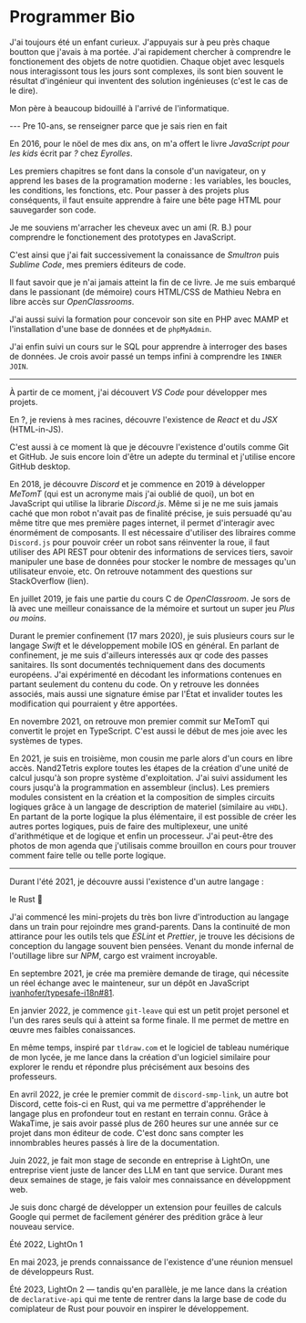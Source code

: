 # Programmer Bio

J'ai toujours été un enfant curieux. J'appuyais sur à peu près chaque boutton que j'avais à ma portée. J'ai rapidement chercher à comprendre le fonctionement des objets de notre quotidien. Chaque objet avec lesquels nous interagissont tous les jours sont complexes, ils sont bien souvent le résultat d'ingénieur qui inventent des solution ingénieuses (c'est le cas de le dire).

Mon père à beaucoup bidouillé à l'arrivé de l'informatique. 

--- Pre 10-ans, se renseigner parce que je sais rien en fait

En 2016, pour le nöel de mes dix ans, on m'a offert le livre _JavaScript pour les kids_ écrit par _?_ chez _Eyrolles_.

<!-- TODO: insert book cover -->

Les premiers chapitres se font dans la console d'un navigateur, on y apprend les bases de la programation moderne : les variables, les boucles, les conditions, les fonctions, etc. Pour passer à des projets plus conséquents, il faut ensuite apprendre à faire une bête page HTML pour sauvegarder son code.

Je me souviens m'arracher les cheveux avec un ami (R. B.) pour comprendre le fonctionement des prototypes en JavaScript.

C'est ainsi que j'ai fait successivement la conaissance de *Smultron* puis *Sublime Code*, mes premiers éditeurs de code.

Il faut savoir que je n'ai jamais atteint la fin de ce livre. Je me suis embarqué dans le passionant (de mémoire) cours HTML/CSS de Mathieu Nebra en libre accès sur *OpenClassrooms*.

<!-- TODO: insert old html page screenshots -->

J'ai aussi suivi la formation pour concevoir son site en PHP avec MAMP et l'installation d'une base de données et de `phpMyAdmin`.

<!-- TODO: insert php website screenshots -->

J'ai enfin suivi un cours sur le SQL pour apprendre à interroger des bases de données. Je crois avoir passé un temps infini à comprendre les `INNER JOIN`.

---

À partir de ce moment, j'ai découvert *VS Code* pour développer mes projets.

En ?, je reviens à mes racines, découvre l'existence de *React* et du *JSX* (HTML-in-JS).

C'est aussi à ce moment là que je découvre l'existence d'outils comme Git et GitHub. Je suis encore loin d'être un adepte du terminal et j'utilise encore GitHub desktop.

En 2018, je découvre *Discord* et je commence en 2019 à développer *MeTomT* (qui est un acronyme mais j'ai oublié de quoi), un bot en JavaScript qui utilise la librarie *Discord.js*.
Même si je ne me suis jamais caché que mon robot n'avait pas de finalité précise, je suis persuadé qu'au même titre que mes première pages internet, il permet d'interagir avec énormément de composants. Il est nécessaire d'utiliser des libraires comme `Discord.js` pour pouvoir créer un robot sans réinventer la roue, il faut utiliser des API REST pour obtenir des informations de services tiers, savoir manipuler une base de données pour stocker le nombre de messages qu'un utilisateur envoie, etc.
On retrouve notamment des questions sur StackOverflow (lien).

En juillet 2019, je fais une partie du cours C de *OpenClassroom*. Je sors de là avec une meilleur conaissance de la mémoire et surtout un super jeu *Plus ou moins*.

Durant le premier confinement (17 mars 2020), je suis plusieurs cours sur le langage *Swift* et le développement mobile IOS en général.
En parlant de confinement, je me suis d'ailleurs interessés aux qr code des passes sanitaires. Ils sont documentés techniquement dans des documents européens. J'ai expérimenté en décodant les informations contenues en partant seulement du contenu du code. On y retrouve les données associés, mais aussi une signature émise par l'État et invalider toutes les modification qui pourraient y être apportées.

En novembre 2021, on retrouve mon premier commit sur MeTomT qui convertit le projet en TypeScript. C'est aussi le début de mes joie avec les systèmes de types.

En 2021, je suis en troisième, mon cousin me parle alors d'un cours en libre accès. Nand2Tetris explore toutes les étapes de la création d'une unité de calcul jusqu'à son propre système d'exploitation. J'ai suivi assidument les cours jusqu'à la programmation en assembleur (inclus). Les premiers modules consistent en la création et la composition de simples circuits logiques grâce à un langage de description de materiel (similaire au `vHDL`). En partant de la porte logique la plus élémentaire, il est possible de créer les autres portes logiques, puis de faire des multiplexeur, une unité d'arithmétique et de logique et enfin un processeur.
J'ai peut-être des photos de mon agenda que j'utilisais comme brouillon en cours pour trouver comment faire telle ou telle porte logique.

---

Durant l'été 2021, je découvre aussi l'existence d'un autre langage :

le Rust :crab:

J'ai commencé les mini-projets du très bon livre d'introduction au langage dans un train pour rejoindre mes grand-parents. Dans la continuité de mon attirance pour les outils tels que *ESLint* et *Prettier*, je trouve les décisions de conception du langage souvent bien pensées. Venant du monde infernal de l'outillage libre sur *NPM*, cargo est vraiment incroyable.

En septembre 2021, je crée ma première demande de tirage, qui nécessite un réel échange avec le mainteneur, sur un dépôt en JavaScript [ivanhofer/typesafe-i18n#81](https://github.com/ivanhofer/typesafe-i18n/pull/81).

En janvier 2022, je commence `git-leave` qui est un petit projet personel et l'un des rares seuls qui à atteint sa forme finale. Il me permet de mettre en œuvre mes faibles conaissances.

En même temps, inspiré par `tldraw.com` et le logiciel de tableau numérique de mon lycée, je me lance dans la création d'un logiciel similaire pour explorer le rendu et répondre plus précisément aux besoins des professeurs.

En avril 2022, je crée le premier commit de `discord-smp-link`, un autre bot Discord, cette fois-ci en Rust, qui va me permettre d'appréhender le langage plus en profondeur tout en restant en terrain connu. Grâce à WakaTime, je sais avoir passé plus de 260 heures sur une année sur ce projet dans mon éditeur de code. C'est donc sans compter les innombrables heures passés à lire de la documentation.

Juin 2022, je fait mon stage de seconde en entreprise à LightOn, une entreprise vient juste de lancer des LLM en tant que service. Durant mes deux semaines de stage, je fais valoir mes connaissance en développment web.

Je suis donc chargé de développer un extension pour feuilles de calculs Google qui permet de facilement générer des prédition grâce à leur nouveau service.

Été 2022, LightOn 1

En mai 2023, je prends connaissance de l'existence d'une réunion mensuel de développeurs Rust.

Été 2023, LightOn 2 — tandis qu'en parallèle, je me lance dans la création de `declarative-api` qui me tente de rentrer dans la large base de code du comiplateur de Rust pour pouvoir en inspirer le développement.



